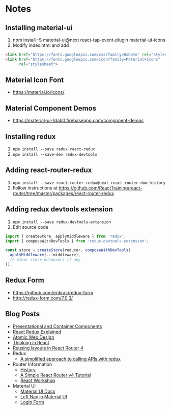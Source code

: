 # Notes

## Installing material-ui

1. npm install -S material-ui@next react-tap-event-plugin material-ui-icons
1. Modify index.html and add
```html
<link href="https://fonts.googleapis.com/css?family=Roboto" rel="stylesheet">
<link href="https://fonts.googleapis.com/icon?family=Material+Icons"
      rel="stylesheet">
```

## Material Icon Font
 * https://material.io/icons/

## Material Component Demos
 * https://material-ui-1dab0.firebaseapp.com/component-demos

## Installing redux
1. ```npm install --save redux react-redux```
1. ```npm install --save-dev redux-devtools```

## Adding react-router-redux
1. ```npm install --save react-router-redux@next react-router-dom history```
1. Follow instructions at https://github.com/ReactTraining/react-router/tree/master/packages/react-router-redux

## Adding redux devtools extension
1. ```npm install --save redux-devtools-extension```
1. Edit source code

```js
import { createStore, applyMiddleware } from 'redux';
import { composeWithDevTools } from 'redux-devtools-extension';

const store = createStore(reducer, composeWithDevTools(
  applyMiddleware(...middleware),
  // other store enhancers if any
));

```
## Redux Form
  * https://github.com/erikras/redux-form
  * http://redux-form.com/7.0.3/


## Blog Posts
  * [Presentational and Container Components](https://medium.com/@dan_abramov/smart-and-dumb-components-7ca2f9a7c7d0)
  * [React Redux Explained](http://www.sohamkamani.com/blog/2017/03/31/react-redux-connect-explained/)
  * [Atomic Web Design](http://bradfrost.com/blog/post/atomic-web-design/)
  * [Thinking in React](https://facebook.github.io/react/docs/thinking-in-react.html)
  * [Reusing layouts in React Router 4](https://simonsmith.io/reusing-layouts-in-react-router-4/)
  * Redux
      * [A simplified approach to calling APIs with redux](http://www.sohamkamani.com/blog/2016/06/05/redux-apis/)
  * Router Information
      * [History](https://medium.com/@pshrmn/a-little-bit-of-history-f245306f48dd)
      * [A Simple React Router v4 Tutorial](https://medium.com/@pshrmn/a-simple-react-router-v4-tutorial-7f23ff27adf)
      * [React Workshop](https://github.com/ReactTraining/react-workshop)
  * Material UI
      * [Material UI Docs](https://material-ui-1dab0.firebaseapp.com/component-demos/app-bar)
      * [Left Nav in Material UI](https://medium.com/@sanfordb/using-material-ui-s-app-bar-with-left-nav-in-react-d9311a49b3d0)
      * [Login Form](http://redux-form.com/6.0.0-rc.1/examples/material-ui/)
